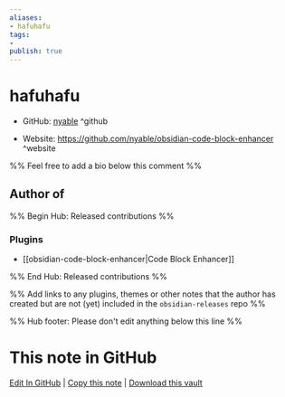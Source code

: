 ```yaml
---
aliases:
- hafuhafu
tags:
- 
publish: true
---
```


# hafuhafu

- GitHub: [nyable](https://github.com/nyable/) ^github
<!-- - Discord: `@` ^discord-->
- Website: <https://github.com/nyable/obsidian-code-block-enhancer> ^website
<!-- - [[Publish sites|Publish site]]: ^publish-->

%% Feel free to add a bio below this comment %%


## Author of

%% Begin Hub: Released contributions %%
### Plugins
- [[obsidian-code-block-enhancer|Code Block Enhancer]]

%% End Hub: Released contributions %%

%% Add links to any plugins, themes or other notes that the author has created but are not (yet) included in the `obsidian-releases` repo %%

<!--
### Unlisted plugins

- 
-->

<!--
### Others

- 
-->

<!--
## Sponsor this author

- [[GitHub sponsors]]: [Sponsor @nyable on GitHub Sponsors](https://github.com/sponsors/nyable) ^github-sponsor
- [[Buy me a coffee]]: ^buy-me-a-coffee
- [[PayPal]]: ^paypal
- [[Patreon]]: ^patreon

-->

<!--
## Follow this author

- [[YouTube Channels|On YouTube]]: ^youtube
- Twitter: ^twitter
- ...
-->

%% Hub footer: Please don't edit anything below this line %%

# This note in GitHub

<span class="git-footer">[Edit In GitHub](https://github.dev/obsidian-community/obsidian-hub/blob/main/01%20-%20Community/People/nyable.md "git-hub-edit-note") | [Copy this note](https://raw.githubusercontent.com/obsidian-community/obsidian-hub/main/01%20-%20Community/People/nyable.md "git-hub-copy-note") | [Download this vault](https://github.com/obsidian-community/obsidian-hub/archive/refs/heads/main.zip "git-hub-download-vault") </span>
